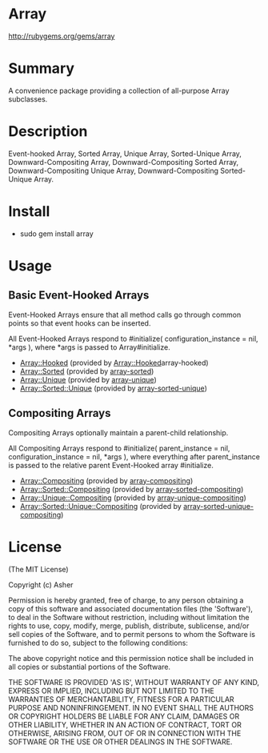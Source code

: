 # Array #

http://rubygems.org/gems/array

# Summary #

A convenience package providing a collection of all-purpose Array subclasses.

# Description #

Event-hooked Array, Sorted Array, Unique Array, Sorted-Unique Array, Downward-Compositing Array, Downward-Compositing Sorted Array, Downward-Compositing Unique Array, Downward-Compositing Sorted-Unique Array.

# Install #

* sudo gem install array

# Usage #

## Basic Event-Hooked Arrays ##

Event-Hooked Arrays ensure that all method calls go through common points so that event hooks can be inserted.

All Event-Hooked Arrays respond to #initialize( configuration_instance = nil, *args ), where *args is passed to Array#initialize.

* <a href="https://github.com/RidiculousPower/array-hooked">Array::Hooked</a> (provided by <a href="https://rubygems.org/gems/array-hooked">Array::Hooked</a>array-hooked</a>)
* <a href="https://github.com/RidiculousPower/array-sorted">Array::Sorted</a> (provided by <a href="https://rubygems.org/gems/array-sorted">array-sorted</a>)
* <a href="https://github.com/RidiculousPower/array-unique">Array::Unique</a> (provided by <a href="https://rubygems.org/gems/array-unique">array-unique</a>)
* <a href="https://github.com/RidiculousPower/array-sorted-unique">Array::Sorted::Unique</a> (provided by <a href="https://rubygems.org/gems/array-sorted-unique">array-sorted-unique</a>)

## Compositing Arrays ##

Compositing Arrays optionally maintain a parent-child relationship.

All Compositing Arrays respond to #initialize( parent_instance = nil, configuration_instance = nil, *args ), where everything after parent_instance is passed to the relative parent Event-Hooked array #initialize.

* <a href="https://github.com/RidiculousPower/array-compositing">Array::Compositing</a> (provided by <a href="https://rubygems.org/gems/array-compositing">array-compositing</a>)
* <a href="https://github.com/RidiculousPower/array-sorted-compositing">Array::Sorted::Compositing</a> (provided by <a href="https://rubygems.org/gems/array-sorted-compositing">array-sorted-compositing</a>)
* <a href="https://github.com/RidiculousPower/array-unique-compositing">Array::Unique::Compositing</a> (provided by <a href="https://rubygems.org/gems/array-unique-compositing">array-unique-compositing</a>)
* <a href="https://github.com/RidiculousPower/array-sorted-unique-compositing">Array::Sorted::Unique::Compositing</a> (provided by <a href="https://rubygems.org/gems/array-sorted-unique-compositing">array-sorted-unique-compositing</a>)

# License #

  (The MIT License)

  Copyright (c) Asher

  Permission is hereby granted, free of charge, to any person obtaining
  a copy of this software and associated documentation files (the
  'Software'), to deal in the Software without restriction, including
  without limitation the rights to use, copy, modify, merge, publish,
  distribute, sublicense, and/or sell copies of the Software, and to
  permit persons to whom the Software is furnished to do so, subject to
  the following conditions:

  The above copyright notice and this permission notice shall be
  included in all copies or substantial portions of the Software.

  THE SOFTWARE IS PROVIDED 'AS IS', WITHOUT WARRANTY OF ANY KIND,
  EXPRESS OR IMPLIED, INCLUDING BUT NOT LIMITED TO THE WARRANTIES OF
  MERCHANTABILITY, FITNESS FOR A PARTICULAR PURPOSE AND NONINFRINGEMENT.
  IN NO EVENT SHALL THE AUTHORS OR COPYRIGHT HOLDERS BE LIABLE FOR ANY
  CLAIM, DAMAGES OR OTHER LIABILITY, WHETHER IN AN ACTION OF CONTRACT,
  TORT OR OTHERWISE, ARISING FROM, OUT OF OR IN CONNECTION WITH THE
  SOFTWARE OR THE USE OR OTHER DEALINGS IN THE SOFTWARE.